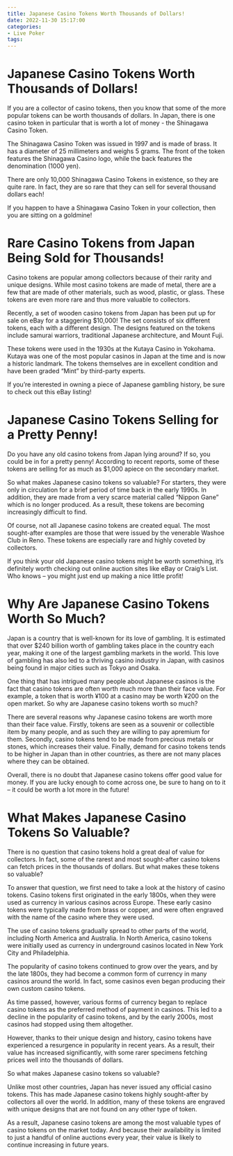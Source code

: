 ```yaml
---
title: Japanese Casino Tokens Worth Thousands of Dollars!
date: 2022-11-30 15:17:00
categories:
- Live Poker
tags:
---
```



#  Japanese Casino Tokens Worth Thousands of Dollars!

If you are a collector of casino tokens, then you know that some of the more popular tokens can be worth thousands of dollars. In Japan, there is one casino token in particular that is worth a lot of money - the Shinagawa Casino Token.

The Shinagawa Casino Token was issued in 1997 and is made of brass. It has a diameter of 25 millimeters and weighs 5 grams. The front of the token features the Shinagawa Casino logo, while the back features the denomination (1000 yen).

There are only 10,000 Shinagawa Casino Tokens in existence, so they are quite rare. In fact, they are so rare that they can sell for several thousand dollars each!

If you happen to have a Shinagawa Casino Token in your collection, then you are sitting on a goldmine!

#  Rare Casino Tokens from Japan Being Sold for Thousands!

Casino tokens are popular among collectors because of their rarity and unique designs. While most casino tokens are made of metal, there are a few that are made of other materials, such as wood, plastic, or glass. These tokens are even more rare and thus more valuable to collectors.

Recently, a set of wooden casino tokens from Japan has been put up for sale on eBay for a staggering $10,000! The set consists of six different tokens, each with a different design. The designs featured on the tokens include samurai warriors, traditional Japanese architecture, and Mount Fuji.

These tokens were used in the 1930s at the Kutaya Casino in Yokohama. Kutaya was one of the most popular casinos in Japan at the time and is now a historic landmark. The tokens themselves are in excellent condition and have been graded “Mint” by third-party experts.

If you’re interested in owning a piece of Japanese gambling history, be sure to check out this eBay listing!

#  Japanese Casino Tokens Selling for a Pretty Penny!

Do you have any old casino tokens from Japan lying around? If so, you could be in for a pretty penny! According to recent reports, some of these tokens are selling for as much as $1,000 apiece on the secondary market.

So what makes Japanese casino tokens so valuable? For starters, they were only in circulation for a brief period of time back in the early 1990s. In addition, they are made from a very scarce material called “Nippon Gane” which is no longer produced. As a result, these tokens are becoming increasingly difficult to find.

Of course, not all Japanese casino tokens are created equal. The most sought-after examples are those that were issued by the venerable Washoe Club in Reno. These tokens are especially rare and highly coveted by collectors.

If you think your old Japanese casino tokens might be worth something, it’s definitely worth checking out online auction sites like eBay or Craig’s List. Who knows – you might just end up making a nice little profit!

#  Why Are Japanese Casino Tokens Worth So Much?

Japan is a country that is well-known for its love of gambling. It is estimated that over $240 billion worth of gambling takes place in the country each year, making it one of the largest gambling markets in the world. This love of gambling has also led to a thriving casino industry in Japan, with casinos being found in major cities such as Tokyo and Osaka.

One thing that has intrigued many people about Japanese casinos is the fact that casino tokens are often worth much more than their face value. For example, a token that is worth ¥100 at a casino may be worth ¥200 on the open market. So why are Japanese casino tokens worth so much?

There are several reasons why Japanese casino tokens are worth more than their face value. Firstly, tokens are seen as a souvenir or collectible item by many people, and as such they are willing to pay apremium for them. Secondly, casino tokens tend to be made from precious metals or stones, which increases their value. Finally, demand for casino tokens tends to be higher in Japan than in other countries, as there are not many places where they can be obtained.

Overall, there is no doubt that Japanese casino tokens offer good value for money. If you are lucky enough to come across one, be sure to hang on to it – it could be worth a lot more in the future!

#  What Makes Japanese Casino Tokens So Valuable?

There is no question that casino tokens hold a great deal of value for collectors. In fact, some of the rarest and most sought-after casino tokens can fetch prices in the thousands of dollars. But what makes these tokens so valuable?

To answer that question, we first need to take a look at the history of casino tokens. Casino tokens first originated in the early 1800s, when they were used as currency in various casinos across Europe. These early casino tokens were typically made from brass or copper, and were often engraved with the name of the casino where they were used.

The use of casino tokens gradually spread to other parts of the world, including North America and Australia. In North America, casino tokens were initially used as currency in underground casinos located in New York City and Philadelphia.

The popularity of casino tokens continued to grow over the years, and by the late 1800s, they had become a common form of currency in many casinos around the world. In fact, some casinos even began producing their own custom casino tokens.

As time passed, however, various forms of currency began to replace casino tokens as the preferred method of payment in casinos. This led to a decline in the popularity of casino tokens, and by the early 2000s, most casinos had stopped using them altogether.

However, thanks to their unique design and history, casino tokens have experienced a resurgence in popularity in recent years. As a result, their value has increased significantly, with some rarer specimens fetching prices well into the thousands of dollars.

So what makes Japanese casino tokens so valuable?

Unlike most other countries, Japan has never issued any official casino tokens. This has made Japanese casino tokens highly sought-after by collectors all over the world. In addition, many of these tokens are engraved with unique designs that are not found on any other type of token.

As a result, Japanese casino tokens are among the most valuable types of casino tokens on the market today. And because their availability is limited to just a handful of online auctions every year, their value is likely to continue increasing in future years.